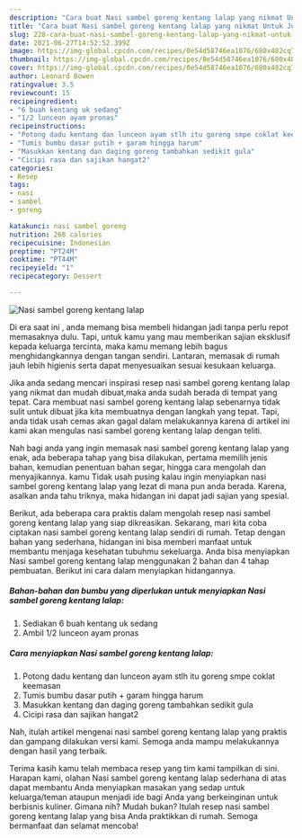 ```yaml
---
description: "Cara buat Nasi sambel goreng kentang lalap yang nikmat Untuk Jualan"
title: "Cara buat Nasi sambel goreng kentang lalap yang nikmat Untuk Jualan"
slug: 228-cara-buat-nasi-sambel-goreng-kentang-lalap-yang-nikmat-untuk-jualan
date: 2021-06-27T14:52:52.399Z
image: https://img-global.cpcdn.com/recipes/0e54d58746ea1076/680x482cq70/nasi-sambel-goreng-kentang-lalap-foto-resep-utama.jpg
thumbnail: https://img-global.cpcdn.com/recipes/0e54d58746ea1076/680x482cq70/nasi-sambel-goreng-kentang-lalap-foto-resep-utama.jpg
cover: https://img-global.cpcdn.com/recipes/0e54d58746ea1076/680x482cq70/nasi-sambel-goreng-kentang-lalap-foto-resep-utama.jpg
author: Leonard Bowen
ratingvalue: 3.5
reviewcount: 15
recipeingredient:
- "6 buah kentang uk sedang"
- "1/2 lunceon ayam pronas"
recipeinstructions:
- "Potong dadu kentang dan lunceon ayam stlh itu goreng smpe coklat keemasan"
- "Tumis bumbu dasar putih + garam hingga harum"
- "Masukkan kentang dan daging goreng tambahkan sedikit gula"
- "Cicipi rasa dan sajikan hangat2"
categories:
- Resep
tags:
- nasi
- sambel
- goreng

katakunci: nasi sambel goreng 
nutrition: 268 calories
recipecuisine: Indonesian
preptime: "PT24M"
cooktime: "PT44M"
recipeyield: "1"
recipecategory: Dessert

---
```



![Nasi sambel goreng kentang lalap](https://img-global.cpcdn.com/recipes/0e54d58746ea1076/680x482cq70/nasi-sambel-goreng-kentang-lalap-foto-resep-utama.jpg)

Di era  saat ini , anda memang bisa membeli hidangan jadi tanpa perlu repot memasaknya dulu. Tapi, untuk kamu yang mau memberikan sajian eksklusif kepada keluarga tercinta, maka kamu memang lebih bagus menghidangkannya dengan tangan sendiri. Lantaran, memasak di rumah jauh lebih higienis serta dapat menyesuaikan sesuai kesukaan keluarga.

Jika anda sedang mencari inspirasi resep nasi sambel goreng kentang lalap yang nikmat dan mudah dibuat,maka anda sudah berada di tempat yang tepat. Cara membuat nasi sambel goreng kentang lalap  sebenarnya tidak sulit untuk dibuat jika kita membuatnya dengan langkah yang tepat. Tapi, anda tidak usah cemas akan gagal dalam melakukannya 
karena di artikel ini kami akan mengulas nasi sambel goreng kentang lalap dengan teliti.  



Nah bagi anda yang ingin memasak nasi sambel goreng kentang lalap yang enak, ada beberapa tahap yang bisa dilakukan, pertama memilih jenis bahan, kemudian penentuan bahan segar, hingga cara mengolah dan menyajikannya. kamu Tidak usah pusing kalau ingin menyiapkan nasi sambel goreng kentang lalap yang lezat di mana pun anda berada. Karena, asalkan anda  tahu triknya, maka hidangan ini dapat jadi sajian yang spesial.

Berikut, ada beberapa cara praktis  dalam mengolah resep nasi sambel goreng kentang lalap yang siap dikreasikan. Sekarang, mari kita coba ciptakan nasi sambel goreng kentang lalap sendiri di rumah. Tetap dengan bahan yang sederhana, hidangan ini bisa memberi manfaat untuk membantu menjaga kesehatan tubuhmu sekeluarga. Anda bisa menyiapkan Nasi sambel goreng kentang lalap menggunakan 2 bahan dan 4 tahap pembuatan. Berikut ini cara dalam menyiapkan hidangannya.

<!--inarticleads1-->

##### Bahan-bahan dan bumbu yang diperlukan untuk menyiapkan Nasi sambel goreng kentang lalap:

1. Sediakan 6 buah kentang uk sedang
1. Ambil 1/2 lunceon ayam pronas




<!--inarticleads2-->

##### Cara menyiapkan Nasi sambel goreng kentang lalap:

1. Potong dadu kentang dan lunceon ayam stlh itu goreng smpe coklat keemasan
1. Tumis bumbu dasar putih + garam hingga harum
1. Masukkan kentang dan daging goreng tambahkan sedikit gula
1. Cicipi rasa dan sajikan hangat2




Nah, itulah artikel mengenai  nasi sambel goreng kentang lalap  yang praktis dan gampang dilakukan versi kami. Semoga anda mampu melakukannya dengan hasil yang terbaik. 

Terima kasih kamu telah membaca resep yang tim kami tampilkan di sini. Harapan kami, olahan  Nasi sambel goreng kentang lalap sederhana di atas dapat membantu Anda menyiapkan masakan yang sedap untuk keluarga/teman ataupun menjadi ide bagi Anda yang berkeinginan untuk berbisnis kuliner. Gimana nih? Mudah bukan? Itulah resep nasi sambel goreng kentang lalap yang bisa Anda praktikkan di rumah. Semoga bermanfaat dan selamat mencoba!

